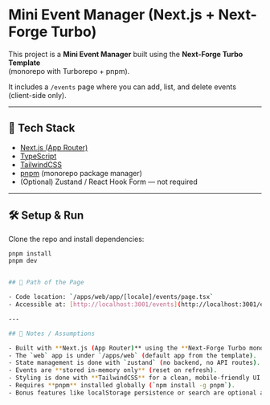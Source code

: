 # Mini Event Manager (Next.js + Next-Forge Turbo)

This project is a **Mini Event Manager** built using the **Next-Forge Turbo Template**  
(monorepo with Turborepo + pnpm).

It includes a `/events` page where you can add, list, and delete events (client-side only).

---

## 🚀 Tech Stack

- [Next.js (App Router)](https://nextjs.org/)
- [TypeScript](https://www.typescriptlang.org/)
- [TailwindCSS](https://tailwindcss.com/)
- [pnpm](https://pnpm.io/) (monorepo package manager)
- (Optional) Zustand / React Hook Form — not required

---

## 🛠 Setup & Run

Clone the repo and install dependencies:

```bash
pnpm install
pnpm dev


## 📂 Path of the Page

- Code location: `/apps/web/app/[locale]/events/page.tsx`
- Accessible at: [http://localhost:3001/events](http://localhost:3001/events)

---

## 📝 Notes / Assumptions

- Built with **Next.js (App Router)** using the **Next-Forge Turbo monorepo** template.
- The `web` app is under `/apps/web` (default app from the template).
- State management is done with `zustand` (no backend, no API routes).
- Events are **stored in-memory only** (reset on refresh).
- Styling is done with **TailwindCSS** for a clean, mobile-friendly UI.
- Requires **pnpm** installed globally (`npm install -g pnpm`).
- Bonus features like localStorage persistence or search are optional and not included in the base implementation.
